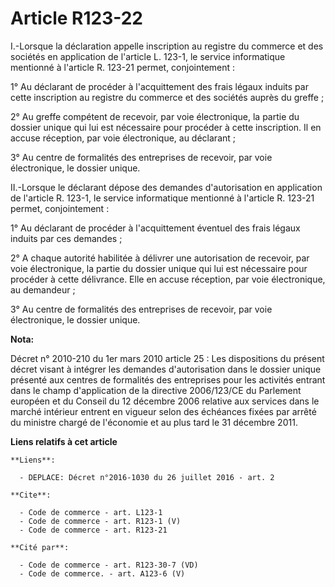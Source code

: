 # Article R123-22

I.-Lorsque la déclaration appelle inscription au registre du commerce et des sociétés en application de l'article L. 123-1,
le service informatique mentionné à l'article R. 123-21 permet, conjointement : 

1° Au déclarant de procéder à l'acquittement des frais légaux induits par cette inscription au registre du commerce et des
sociétés auprès du greffe ; 

2° Au greffe compétent de recevoir, par voie électronique, la partie du dossier unique qui lui est nécessaire pour procéder à
cette inscription. Il en accuse réception, par voie électronique, au déclarant ; 

3° Au centre de formalités des entreprises de recevoir, par voie électronique, le dossier unique. 

II.-Lorsque le déclarant dépose des demandes d'autorisation en application de l'article R. 123-1, le service informatique
mentionné à l'article R. 123-21 permet, conjointement : 

1° Au déclarant de procéder à l'acquittement éventuel des frais légaux induits par ces demandes ; 

2° A chaque autorité habilitée à délivrer une autorisation de recevoir, par voie électronique, la partie du dossier unique
qui lui est nécessaire pour procéder à cette délivrance. Elle en accuse réception, par voie électronique, au demandeur ; 

3° Au centre de formalités des entreprises de recevoir, par voie électronique, le dossier unique.

**Nota:**

Décret n° 2010-210 du 1er mars 2010 article 25 : Les dispositions du présent décret visant à intégrer les demandes
d'autorisation dans le dossier unique présenté aux centres de formalités des entreprises pour les activités entrant dans le
champ d'application de la directive 2006/123/CE du Parlement européen et du Conseil du 12 décembre 2006 relative aux services
dans le marché intérieur entrent en vigueur selon des échéances fixées par arrêté du ministre chargé de l'économie et au plus
tard le 31 décembre 2011.

**Liens relatifs à cet article**

	**Liens**:

	  - DEPLACE: Décret n°2016-1030 du 26 juillet 2016 - art. 2

	**Cite**:

	  - Code de commerce - art. L123-1
	  - Code de commerce - art. R123-1 (V)
	  - Code de commerce - art. R123-21

	**Cité par**:

	  - Code de commerce - art. R123-30-7 (VD)
	  - Code de commerce. - art. A123-6 (V)
